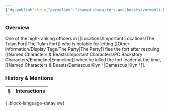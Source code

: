 ```yaml
---
{"dg-publish":true,"permalink":"/named-characters-and-beasts/vormomli-bronzehand/","tags":["NPC"],"updated":"2025-05-30T12:11:58.251+01:00"}
---
```



### Overview
One of the high-ranking officers in [[Locations/Important Locations/The Tulan Fort\|The Tulan Fort]] who is notable for letting [[Other Information/Display Tags/The Party\|The Party]] flee the fort after rescuing [[Named Characters & Beasts/Important Characters/PC Backstory Characters/Emmeline\|Emmeline]] when he killed the fort leader at the time, [[Named Characters & Beasts/Damascus Klyn †\|Damascus Klyn †]].

### History & Mentions
| § | Interactions |
| - | ------------ |

{ .block-language-dataview}